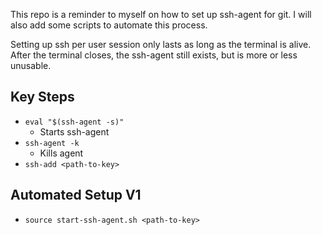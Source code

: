 This repo is a reminder to myself on how to set up ssh-agent for git. I will also add some scripts to automate this process.

Setting up ssh per user session only lasts as long as the terminal is alive. After the terminal closes, the ssh-agent still exists, but is more or less unusable.

## Key Steps

- `eval "$(ssh-agent -s)"`
  - Starts ssh-agent
- `ssh-agent -k`
  - Kills agent
- `ssh-add <path-to-key>`

## Automated Setup V1

- `source start-ssh-agent.sh <path-to-key>`
